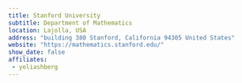```yaml
---
title: Stanford University
subtitle: Department of Mathematics
location: Lajolla, USA
address: "building 380 Stanford, California 94305 United States"
website: "https://mathematics.stanford.edu/"
show_date: false
affiliates:
 - yeliashberg
---
```

